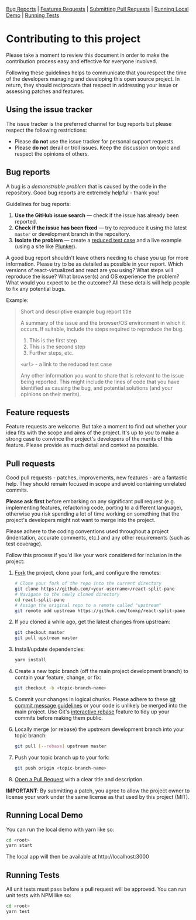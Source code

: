 [Bug Reports](#bugs) | [Features Requests](#features) | [Submitting Pull Requests](#pull-requests) | [Running Local Demo](#running-local-demo) | [Running Tests](#running-tests)

# Contributing to this project

Please take a moment to review this document in order to make the contribution process easy and effective for everyone involved.

Following these guidelines helps to communicate that you respect the time of the developers managing and developing this open source project.
In return, they should reciprocate that respect in addressing your issue or assessing patches and features.

## Using the issue tracker

The issue tracker is the preferred channel for bug reports but please respect the following restrictions:

* Please **do not** use the issue tracker for personal support requests.
* Please **do not** derail or troll issues. Keep the discussion on topic and respect the opinions of others.

<a name="bugs"></a>
## Bug reports

A bug is a _demonstrable problem_ that is caused by the code in the repository.
Good bug reports are extremely helpful - thank you!

Guidelines for bug reports:

1. **Use the GitHub issue search** &mdash; check if the issue has already been reported.
2. **Check if the issue has been fixed** &mdash; try to reproduce it using the latest `master` or development branch in the repository.
3. **Isolate the problem** &mdash; create a [reduced test case](http://css-tricks.com/reduced-test-cases/) and a live example (using a site like [Plunker](http://plnkr.co/)).

A good bug report shouldn't leave others needing to chase you up for more information.
Please try to be as detailed as possible in your report.
Which versions of react-virtualized and react are you using?
What steps will reproduce the issue? What browser(s) and OS experience the problem?
What would you expect to be the outcome?
All these details will help people to fix any potential bugs.

Example:

> Short and descriptive example bug report title
>
> A summary of the issue and the browser/OS environment in which it occurs.
> If suitable, include the steps required to reproduce the bug.
>
> 1. This is the first step
> 2. This is the second step
> 3. Further steps, etc.
>
> `<url>` - a link to the reduced test case
>
> Any other information you want to share that is relevant to the issue being reported.
> This might include the lines of code that you have identified as causing the bug,
> and potential solutions (and your opinions on their merits).


<a name="features"></a>
## Feature requests

Feature requests are welcome.
But take a moment to find out whether your idea fits with the scope and aims of the project.
It's up to *you* to make a strong case to convince the project's developers of the merits of this feature.
Please provide as much detail and context as possible.


<a name="pull-requests"></a>
## Pull requests

Good pull requests - patches, improvements, new features - are a fantastic help.
They should remain focused in scope and avoid containing unrelated commits.

**Please ask first** before embarking on any significant pull request (e.g. implementing features, refactoring code, porting to a different language),
otherwise you risk spending a lot of time working on something that the project's developers might not want to merge into the project.

Please adhere to the coding conventions used throughout a project (indentation, accurate comments, etc.) and any other requirements (such as test coverage).

Follow this process if you'd like your work considered for inclusion in the project:

1. [Fork](http://help.github.com/fork-a-repo/) the project, clone your fork, and configure the remotes:

   ```bash
   # Clone your fork of the repo into the current directory
   git clone https://github.com/<your-username>/react-split-pane
   # Navigate to the newly cloned directory
   cd react-split-pane
   # Assign the original repo to a remote called "upstream"
   git remote add upstream https://github.com/tomkp/react-split-pane
   ```

2. If you cloned a while ago, get the latest changes from upstream:

   ```bash
   git checkout master
   git pull upstream master
   ```

3. Install/update dependencies:

   ```bash
   yarn install
   ```

4. Create a new topic branch (off the main project development branch) to
   contain your feature, change, or fix:

   ```bash
   git checkout -b <topic-branch-name>
   ```

5. Commit your changes in logical chunks.
   Please adhere to these [git commit message guidelines](http://tbaggery.com/2008/04/19/a-note-about-git-commit-messages.html)
   or your code is unlikely be merged into the main project.
   Use Git's [interactive rebase](https://help.github.com/articles/interactive-rebase)
   feature to tidy up your commits before making them public.

6. Locally merge (or rebase) the upstream development branch into your topic branch:

   ```bash
   git pull [--rebase] upstream master
   ```

7. Push your topic branch up to your fork:

   ```bash
   git push origin <topic-branch-name>
   ```

8. [Open a Pull Request](https://help.github.com/articles/using-pull-requests/)
    with a clear title and description.

**IMPORTANT**: By submitting a patch, you agree to allow the project owner to license your work under the same license as that used by this project (MIT).

<a name="running-local-demo"></a>
## Running Local Demo

You can run the local demo with yarn like so:

```bash
cd <root>
yarn start
```

The local app will then be available at http://localhost:3000

<a name="running-tests"></a>
## Running Tests

All unit tests must pass before a pull request will be approved.
You can run unit tests with NPM like so:

```bash
cd <root>
yarn test
```
